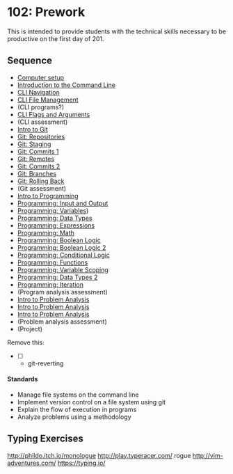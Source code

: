 # 102: Prework

This is intended to provide students with the technical skills necessary to be productive on the first day of 201.

## Sequence

* [Computer setup](computer-setup.md)
* [Introduction to the Command Line](standards/manage-file-systems-cli/topics/cli-intro)
* [CLI Navigation](standards/manage-file-systems-cli/topics/cli-navigation-1)
* [CLI File Management](standards/manage-file-systems-cli/topics/cli-file-management-1)
* (CLI programs?)
* [CLI Flags and Arguments](standards/manage-file-systems-cli/topics/cli-flags-and-arguments)
* (CLI assessment)
* [Intro to Git](standards/implement-version-control/topics/git-intro)
* [Git: Repositories](standards/implement-version-control/topics/git-respositories)
* [Git: Staging](standards/implement-version-control/topics/git-staging)
* [Git: Commits 1](standards/implement-version-control/topics/git-commits)
* [Git: Remotes](standards/implement-version-control/topics/git-remotes)
* [Git: Commits 2](standards/implement-version-control/topics/git-commits-2)
* [Git: Branches](standards/implement-version-control/topics/git-branches)
* [Git: Rolling Back](standards/implement-version-control/topics/git-rolling-back)
* (Git assessment)
* [Intro to Programming](standards/explain-flow-of-execution-in-programs/topics/programming-intro)
* [Programming: Input and Output](standards/explain-flow-of-execution-in-programs/topics/programming-input-output)
* [Programming: Variables](standards/explain-flow-of-execution-in-programs/topics/programming-variables))
* [Programming: Data Types](standards/explain-flow-of-execution-in-programs/topics/programming-data-types)
* [Programming: Expressions](standards/explain-flow-of-execution-in-programs/topics/programming-expressions)
* [Programming: Math](standards/explain-flow-of-execution-in-programs/topics/programming-math)
* [Programming: Boolean Logic](standards/explain-flow-of-execution-in-programs/topics/programming-boolean-logic)
* [Programming: Boolean Logic 2](standards/explain-flow-of-execution-in-programs/topics/programming-boolean-logic-2)
* [Programming: Conditional Logic](standards/explain-flow-of-execution-in-programs/topics/programming-conditional-logic)
* [Programming: Functions](standards/explain-flow-of-execution-in-programs/topics/programming-functions)
* [Programming: Variable Scoping](standards/explain-flow-of-execution-in-programs/topics/programming-variable-scoping)
* [Programming: Data Types 2](standards/explain-flow-of-execution-in-programs/topics/programming-data-types-2)
* [Programming: Iteration](standards/explain-flow-of-execution-in-programs/topics/programming-iteration)
* (Program analysis assessment)
* [Intro to Problem Analysis](standards/analyze-problems-using-methodology/topics/problem-analysis-intro)
* [Intro to Problem Analysis](standards/analyze-problems-using-methodology/topics/polya-understanding-the-problem)
* [Intro to Problem Analysis](standards/analyze-problems-using-methodology/topics/polya-enumerating-solutions)
* (Problem analysis assessment)
* (Project)

Remove this:

* [ ] - git-reverting

#### Standards

* Manage file systems on the command line
* Implement version control on a file system using git
* Explain the flow of execution in programs
* Analyze problems using a methodology

## Typing Exercises

http://phildo.itch.io/monologue
http://play.typeracer.com/
rogue
http://vim-adventures.com/
https://typing.io/
